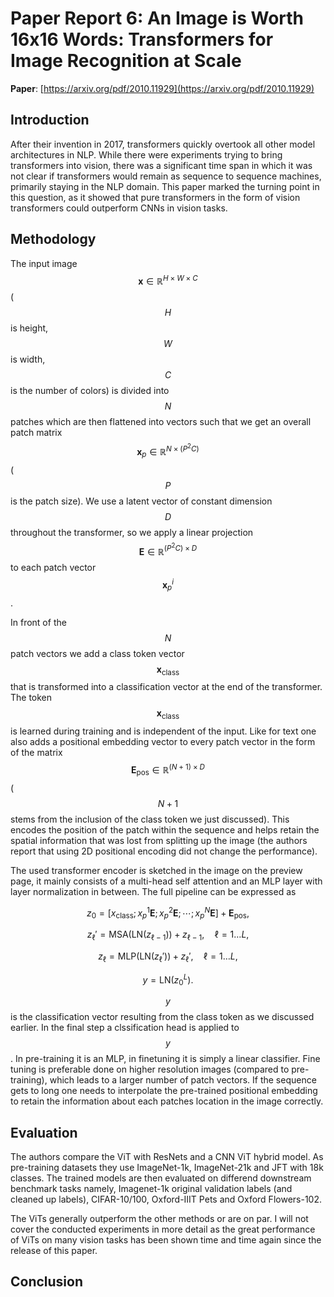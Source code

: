 # Paper Report 6: An Image is Worth 16x16 Words: Transformers for Image Recognition at Scale

**Paper**: [https://arxiv.org/pdf/2010.11929](https://arxiv.org/pdf/2010.11929)

## Introduction

After their invention in 2017, transformers quickly overtook all other model architectures in NLP. While there were experiments
trying to bring transformers into vision, there was a significant time span in which it was not clear if transformers
would remain as sequence to sequence machines, primarily staying in the NLP domain. This paper marked the turning point in this
question, as it showed that pure transformers in the form of vision transformers could outperform CNNs in vision tasks.

## Methodology

The input image $$ \mathbf{x} \in \mathbb{R}^{H\times W\times C}$$ ($$ H$$ is height, $$ W$$ is width, $$ C$$ is the number of colors) is
divided into $$N$$ patches which are then flattened into vectors such that we get an overall patch matrix $$  \mathbf{x}_p \in \mathbb{R}^{N \times (P^2 C)} $$ ($$ P$$ is the patch size).
We use a latent vector of constant dimension $$D$$ throughout the transformer, so we apply a linear projection $$\mathbf{E} \in \mathbb{R}^{(P^2 C) \times D}$$ to each
patch vector $$ \mathbf{x}_p^i $$.


In front of the $$N$$ patch vectors we 
add a class token vector $$\mathbf{x}_{\text{class}}$$ that is transformed into a classification vector at the end of the transformer. The token $$\mathbf{x}_{\text{class}}$$ is
learned during training and is independent of the input.
Like for text one also adds a positional embedding vector to every patch vector in the form of the matrix $$  \mathbf{E}_{\text{pos}} \in \mathbb{R}^{(N+1) \times D} $$
($$N+1$$ stems from the inclusion of the class token we just discussed). 
This encodes the position of the patch within the sequence and helps retain the spatial information
that was lost from splitting up the image (the authors report that using 2D positional encoding did not change the performance). 

The used transformer encoder is sketched in the image on the preview page, it mainly consists of a multi-head self attention and an MLP layer with layer normalization in between.
The full pipeline can be expressed as 

$$z_0 = \left[ x_{\text{class}}; x_p^1 \mathbf{E}; x_p^2 \mathbf{E}; \cdots ; x_p^N \mathbf{E} \right] + \mathbf{E}_{\text{pos}}, $$

$$z_\ell' = \text{MSA}(\text{LN}(z_{\ell-1})) + z_{\ell-1}, \quad \ell = 1 \dots L, $$

$$z_\ell = \text{MLP}(\text{LN}(z_\ell')) + z_\ell', \quad \ell = 1 \dots L, $$

$$ y = \text{LN}(z_0^L).$$

$$y$$ is the classification vector resulting from the class token as we discussed earlier. In the final step a clssification head is applied to $$y$$.
In pre-training it is an MLP, in finetuning it is simply a linear classifier. Fine tuning is preferable done on higher resolution images (compared to pre-training),
which leads to a larger number of patch vectors. If the sequence gets to long one needs to interpolate the pre-trained positional embedding to retain the
information about each patches location in the image correctly.

## Evaluation

The authors compare the ViT with ResNets and a CNN ViT hybrid model. As pre-training datasets they use ImageNet-1k, ImageNet-21k and JFT with 18k classes.
The trained models are then evaluated on differend downstream benchmark tasks namely, Imagenet-1k original validation labels (and cleaned up labels), CIFAR-10/100,
 Oxford-IIIT Pets and Oxford Flowers-102.

The ViTs generally outperform the other methods or are on par. I will not cover the conducted experiments in more detail as the great performance of ViTs on many vision tasks has been shown
time and time again since the release of this paper.

## Conclusion
